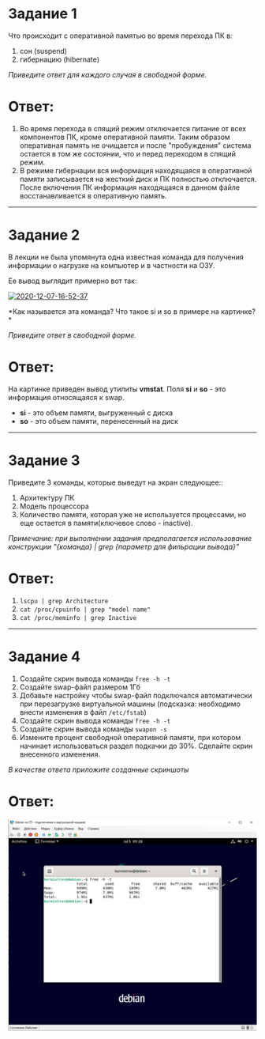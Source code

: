 # Задание 1

Что происходит с оперативной памятью во время перехода ПК в:  
1) сон (suspend)  
2) гибернацию (hibernate)  

*Приведите ответ для каждого случая в свободной форме.*  

# Ответ:
1) Во время перехода в спящий режим отключается питание от всех компонентов ПК, кроме оперативной памяти. Таким образом оперативная память не очищается и после "пробуждения" система остается в том же состоянии, что и перед переходом в спящий режим.
2) В режиме гибернации вся информация находящаяся в оперативной памяти записывается на жесткий диск и ПК полностью отключается. После включения ПК информация находящаяся в данном файле восстанавливается в оперативную память.

---

# Задание 2

В лекции не была упомянута одна известная команда для получения информации о нагрузке на компьютер и в частности  на ОЗУ.

Ее вывод выглядит примерно вот так:

<a href="https://imgbb.com/"><img src="https://i.ibb.co/7Q16Chb/2020-12-07-16-52-37.png" alt="2020-12-07-16-52-37" border="0"></a>

*Как называется эта команда? Что такое si и so  в примере на картинке? *

*Приведите ответ в свободной форме.*

# Ответ:
На картинке приведен вывод утилиты **vmstat**. Поля **si** и **so** - это информация относящаяся к swap.  
- **si** - это объем памяти, выгруженный с диска  
- **so** - это объем памяти, перенесенный на диск  

---

# Задание 3

Приведите 3 команды, которые выведут на экран следующее::

1) Архитектуру ПК
2) Модель процессора
3) Количество памяти, которая уже не используется процессами, но еще остается в памяти(ключевое слово - inactive).

*Примечание: при выполнении задания предполагается использование конструкции "{команда} | grep {параметр для фильрации вывода}"*

# Ответ:
1) ```lscpu | grep Architecture```  
2) ```cat /proc/cpuinfo | grep "model name"```  
3) ```cat /proc/meminfo | grep Inactive```  

---

# Задание 4

1) Создайте скрин вывода команды `free -h -t`
2) Создайте swap-файл размером 1Гб
3) Добавьте настройку чтобы swap-файл подключался автоматически при перезагрузке виртуальной машины (подсказка: необходимо внести изменения в файл `/etc/fstab`)
4) Создайте скрин вывода команды `free -h -t`
5) Создайте скрин вывода команды `swapon -s`
6) Измените процент свободной оперативной памяти, при котором начинает использоваться раздел подкачки до 30%. Сделайте скрин внесенного изменения.


*В качестве ответа приложите созданные скриншоты*

# Ответ:
![Screenshot](https://github.com/pendolf1984/netology/blob/main/lesson2.4/4.1.PNG)  








   
   





